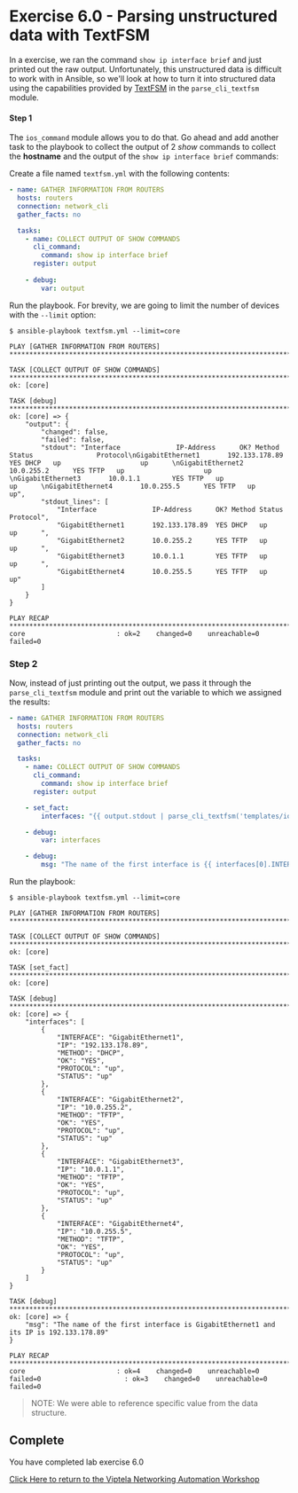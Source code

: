 # Exercise 6.0 - Parsing unstructured data with TextFSM


In a exercise, we ran the command `show ip interface brief` and just printed out the raw output.  Unfortunately, this
unstructured data is difficult to work with in Ansible, so we'll look at how to turn it into structured data using the
capabilities provided by [TextFSM](https://github.com/google/textfsm) in the `parse_cli_textfsm` module.


#### Step 1

The `ios_command` module allows you to do that. Go ahead and add another task to the playbook to collect the output of 2 _show_ commands to collect the **hostname** and the output of the `show ip interface brief` commands:

Create a file named `textfsm.yml` with the following contents:

```yaml
- name: GATHER INFORMATION FROM ROUTERS
  hosts: routers
  connection: network_cli
  gather_facts: no

  tasks:
    - name: COLLECT OUTPUT OF SHOW COMMANDS
      cli_command:
        command: show ip interface brief
      register: output
      
    - debug:
        var: output
```

Run the playbook. For brevity, we are going to limit the number of devices with the `--limit` option:

```shell
$ ansible-playbook textfsm.yml --limit=core

PLAY [GATHER INFORMATION FROM ROUTERS] *********************************************************************************************************

TASK [COLLECT OUTPUT OF SHOW COMMANDS] *********************************************************************************************************
ok: [core]

TASK [debug] ***********************************************************************************************************************************
ok: [core] => {
    "output": {
        "changed": false,
        "failed": false,
        "stdout": "Interface              IP-Address      OK? Method Status                Protocol\nGigabitEthernet1       192.133.178.89  YES DHCP   up                    up      \nGigabitEthernet2       10.0.255.2      YES TFTP   up                    up      \nGigabitEthernet3       10.0.1.1        YES TFTP   up                    up      \nGigabitEthernet4       10.0.255.5      YES TFTP   up                    up",
        "stdout_lines": [
            "Interface              IP-Address      OK? Method Status                Protocol",
            "GigabitEthernet1       192.133.178.89  YES DHCP   up                    up      ",
            "GigabitEthernet2       10.0.255.2      YES TFTP   up                    up      ",
            "GigabitEthernet3       10.0.1.1        YES TFTP   up                    up      ",
            "GigabitEthernet4       10.0.255.5      YES TFTP   up                    up"
        ]
    }
}

PLAY RECAP *************************************************************************************************************************************
core                       : ok=2    changed=0    unreachable=0    failed=0
```

### Step 2

Now, instead of just printing out the output, we pass it through the `parse_cli_textfsm` module and print out the variable
to which we assigned the results:

```yaml
- name: GATHER INFORMATION FROM ROUTERS
  hosts: routers
  connection: network_cli
  gather_facts: no

  tasks:
    - name: COLLECT OUTPUT OF SHOW COMMANDS
      cli_command:
        command: show ip interface brief
      register: output

    - set_fact:
        interfaces: "{{ output.stdout | parse_cli_textfsm('templates/ios_show_interfaces.textfsm') }}"

    - debug:
        var: interfaces

    - debug:
        msg: "The name of the first interface is {{ interfaces[0].INTERFACE }} and its IP is {{ interfaces[0].IP }}"
```

Run the playbook:

```shell
$ ansible-playbook textfsm.yml --limit=core

PLAY [GATHER INFORMATION FROM ROUTERS] *********************************************************************************************************

TASK [COLLECT OUTPUT OF SHOW COMMANDS] *********************************************************************************************************
ok: [core]

TASK [set_fact] ********************************************************************************************************************************
ok: [core]

TASK [debug] ***********************************************************************************************************************************
ok: [core] => {
    "interfaces": [
        {
            "INTERFACE": "GigabitEthernet1",
            "IP": "192.133.178.89",
            "METHOD": "DHCP",
            "OK": "YES",
            "PROTOCOL": "up",
            "STATUS": "up"
        },
        {
            "INTERFACE": "GigabitEthernet2",
            "IP": "10.0.255.2",
            "METHOD": "TFTP",
            "OK": "YES",
            "PROTOCOL": "up",
            "STATUS": "up"
        },
        {
            "INTERFACE": "GigabitEthernet3",
            "IP": "10.0.1.1",
            "METHOD": "TFTP",
            "OK": "YES",
            "PROTOCOL": "up",
            "STATUS": "up"
        },
        {
            "INTERFACE": "GigabitEthernet4",
            "IP": "10.0.255.5",
            "METHOD": "TFTP",
            "OK": "YES",
            "PROTOCOL": "up",
            "STATUS": "up"
        }
    ]
}

TASK [debug] ***********************************************************************************************************************************
ok: [core] => {
    "msg": "The name of the first interface is GigabitEthernet1 and its IP is 192.133.178.89"
}

PLAY RECAP *************************************************************************************************************************************
core                       : ok=4    changed=0    unreachable=0    failed=0                     : ok=3    changed=0    unreachable=0    failed=0
```

>NOTE: We were able to reference specific value from the data structure.

## Complete

You have completed lab exercise 6.0

[Click Here to return to the Viptela Networking Automation Workshop](../../README_AUTOMATION.md)
